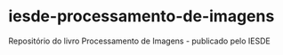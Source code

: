 # iesde-processamento-de-imagens
Repositório do livro Processamento de Imagens - publicado pelo IESDE
